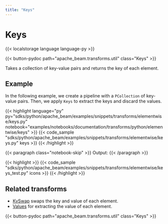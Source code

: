 ```yaml
---
title: "Keys"
---
```


<!--
Licensed under the Apache License, Version 2.0 (the "License");
you may not use this file except in compliance with the License.
You may obtain a copy of the License at

http://www.apache.org/licenses/LICENSE-2.0

Unless required by applicable law or agreed to in writing, software
distributed under the License is distributed on an "AS IS" BASIS,
WITHOUT WARRANTIES OR CONDITIONS OF ANY KIND, either express or implied.
See the License for the specific language governing permissions and
limitations under the License.
-->

# Keys

{{< localstorage language language-py >}}

{{< button-pydoc path="apache_beam.transforms.util" class="Keys" >}}

Takes a collection of key-value pairs and returns the key of each element.

## Example

In the following example, we create a pipeline with a `PCollection` of key-value pairs.
Then, we apply `Keys` to extract the keys and discard the values.

{{< highlight language="py" py="sdks/python/apache_beam/examples/snippets/transforms/elementwise/keys.py"
  notebook="examples/notebooks/documentation/transforms/python/elementwise/keys" >}}
{{< code_sample "sdks/python/apache_beam/examples/snippets/transforms/elementwise/keys.py" keys >}}
{{< /highlight >}}

{{< paragraph class="notebook-skip" >}}
Output:
{{< /paragraph >}}

{{< highlight >}}
{{< code_sample "sdks/python/apache_beam/examples/snippets/transforms/elementwise/keys_test.py" icons >}}
{{< /highlight >}}

## Related transforms

- [KvSwap](/documentation/transforms/python/elementwise/kvswap) swaps the key and value of each element.
- [Values](/documentation/transforms/python/elementwise/values) for extracting the value of each element.

{{< button-pydoc path="apache_beam.transforms.util" class="Keys" >}}
